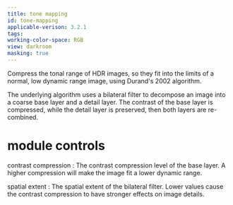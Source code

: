 ```yaml
---
title: tone mapping
id: tone-mapping
applicable-verison: 3.2.1
tags: 
working-color-space: RGB 
view: darkroom
masking: true
---
```


Compress the tonal range of HDR images, so they fit into the limits of a normal, low dynamic range image, using Durand's 2002 algorithm. 

The underlying algorithm uses a bilateral filter to decompose an image into a coarse base layer and a detail layer. The contrast of the base layer is compressed, while the detail layer is preserved, then both layers are re-combined.

# module controls

contrast compression
: The contrast compression level of the base layer. A higher compression will make the image fit a lower dynamic range.

spatial extent
: The spatial extent of the bilateral filter. Lower values cause the contrast compression to have stronger effects on image details.
